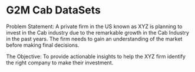 # G2M Cab DataSets

Problem Statement: A private firm in the US known as XYZ is planning to invest in the Cab industry due to the remarkable growth in the Cab Industry in the past years. The firm needs to gain an understanding of the market before making final decisions.


The Objective: To provide actionable insights to help the XYZ firm identify the right company to make their investment.

